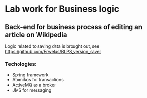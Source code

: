 # Lab work for Business logic
## Back-end for business process of editing an article on Wikipedia
Logic related to saving data is brought out, see https://github.com/Erwelus/BLPS_version_saver
### Techologies:
* Spring framework
* Atomikos for transactions
* ActiveMQ as a broker
* JMS for messaging
